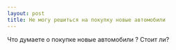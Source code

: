 ```yaml
---
layout: post 
title: Не могу решиться на покупку новые автомобили 
--- 
```

Что думаете о покупке новые автомобили ? Стоит ли?
